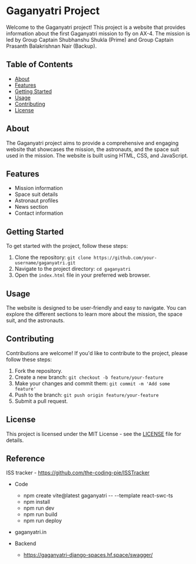 # Gaganyatri Project

Welcome to the Gaganyatri project! This project is a website that provides information about the first Gaganyatri mission to fly on AX-4. The mission is led by Group Captain Shubhanshu Shukla (Prime) and Group Captain Prasanth Balakrishnan Nair (Backup).

## Table of Contents

- [About](#about)
- [Features](#features)
- [Getting Started](#getting-started)
- [Usage](#usage)
- [Contributing](#contributing)
- [License](#license)

## About

The Gaganyatri project aims to provide a comprehensive and engaging website that showcases the mission, the astronauts, and the space suit used in the mission. The website is built using HTML, CSS, and JavaScript.

## Features

- Mission information
- Space suit details
- Astronaut profiles
- News section
- Contact information

## Getting Started

To get started with the project, follow these steps:

1. Clone the repository: `git clone https://github.com/your-username/gaganyatri.git`
2. Navigate to the project directory: `cd gaganyatri`
3. Open the `index.html` file in your preferred web browser.

## Usage

The website is designed to be user-friendly and easy to navigate. You can explore the different sections to learn more about the mission, the space suit, and the astronauts.

## Contributing

Contributions are welcome! If you'd like to contribute to the project, please follow these steps:

1. Fork the repository.
2. Create a new branch: `git checkout -b feature/your-feature`
3. Make your changes and commit them: `git commit -m 'Add some feature'`
4. Push to the branch: `git push origin feature/your-feature`
5. Submit a pull request.

## License

This project is licensed under the MIT License - see the [LICENSE](LICENSE) file for details.

## Reference

ISS tracker - https://github.com/the-coding-pie/ISSTracker


- Code
  - npm create vite@latest gaganyatri -- --template react-swc-ts
  - npm install
  - npm run dev
  - npm run build
  - npm run deploy

- gaganyatri.in
- Backend
  - https://gaganyatri-django-spaces.hf.space/swagger/
